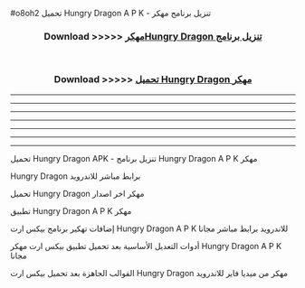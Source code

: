 #o8oh2 تحميل Hungry Dragon  A P K - تنزيل برنامج مهكر



<div align="center">
<h3>Download >>>>> <a href="https://runaway1.web.app/?sq=Hungry Dragon ">مهكرHungry Dragon  تنزيل برنامج</a></h3><br>

<h3>Download >>>>> <a href="https://runaway1.web.app/?sq=Hungry Dragon ">تحميل Hungry Dragon  مهكر</a></h3>
</div>


----------------------------------------------------------

----------------------------------------------------------

----------------------------------------------------------

----------------------------------------------------------

----------------------------------------------------------

----------------------------------------------------------

----------------------------------------------------------

تحميل Hungry Dragon  APK - تنزيل برنامج Hungry Dragon  A P K مهكر

Hungry Dragon  برابط مباشر للاندرويد

تحميل Hungry Dragon  مهكر اخر اصدار

تطبيق Hungry Dragon  A P K مهكر

إضافات تهكير برنامج بيكس ارت Hungry Dragon  A P K للاندرويد برابط مباشر مجانا

أدوات التعديل الأساسية بعد تحميل تطبيق بيكس ارت مهكر Hungry Dragon  A P K مجانا

القوالب الجاهزة بعد تحميل بيكس ارت Hungry Dragon  مهكر من ميديا فاير للاندرويد


